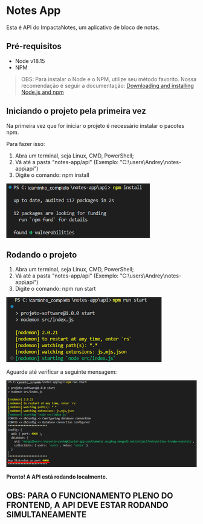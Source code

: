 # Notes App

Esta é API do ImpactaNotes, um aplicativo de bloco de notas.

## Pré-requisitos

- Node v18.15
- NPM

> OBS: Para instalar o Node e o NPM, utilize seu método favorito. Nossa recomendação é seguir a documentação: [Downloading and installing Node.js and npm](https://docs.npmjs.com/downloading-and-installing-node-js-and-npm)

## Iniciando o projeto pela primeira vez

Na primeira vez que for iniciar o projeto é necessário instalar o pacotes npm.

Para fazer isso:

1. Abra um terminal, seja Linux, CMD, PowerShell;
2. Vá até a pasta "notes-app/api" (Exemplo: "C:\users\Andrey\notes-app\api")
3. Digite o comando: npm install

![npm-install](./src/assets/npm-install.png)

## Rodando o projeto

1. Abra um terminal, seja Linux, CMD, PowerShell;
2. Vá até a pasta "notes-app/api" (Exemplo: "C:\users\Andrey\notes-app\api")
3. Digite o comando: npm run start

![npm-run-start](./src/assets/npm-run-start.png)

Aguarde até verificar a seguinte mensagem:

![npm-run-start-2](./src/assets/npm-run-start-2.png)

**Pronto! A API está rodando localmente.**

## OBS: PARA O FUNCIONAMENTO PLENO DO FRONTEND, A API DEVE ESTAR RODANDO SIMULTANEAMENTE
